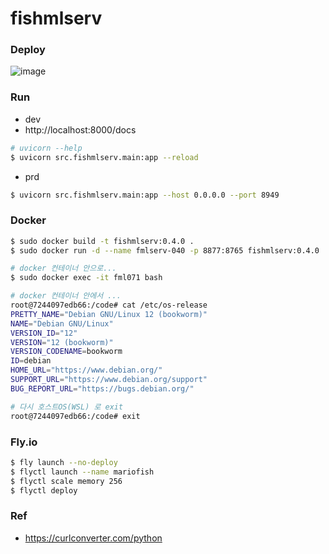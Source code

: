 # fishmlserv

### Deploy
![image](https://github.com/user-attachments/assets/aa0556f8-1873-4adc-af03-69b0a1a69eb4)

### Run
- dev
- http://localhost:8000/docs
```bash
# uvicorn --help
$ uvicorn src.fishmlserv.main:app --reload
```
- prd
```bash
$ uvicorn src.fishmlserv.main:app --host 0.0.0.0 --port 8949
```

### Docker
```bash
$ sudo docker build -t fishmlserv:0.4.0 .
$ sudo docker run -d --name fmlserv-040 -p 8877:8765 fishmlserv:0.4.0

# docker 컨테이너 안으로...
$ sudo docker exec -it fml071 bash

# docker 컨테이너 안에서 ...
root@7244097edb66:/code# cat /etc/os-release
PRETTY_NAME="Debian GNU/Linux 12 (bookworm)"
NAME="Debian GNU/Linux"
VERSION_ID="12"
VERSION="12 (bookworm)"
VERSION_CODENAME=bookworm
ID=debian
HOME_URL="https://www.debian.org/"
SUPPORT_URL="https://www.debian.org/support"
BUG_REPORT_URL="https://bugs.debian.org/"

# 다시 호스트OS(WSL) 로 exit
root@7244097edb66:/code# exit
``` 

### Fly.io
```bash
$ fly launch --no-deploy
$ flyctl launch --name mariofish
$ flyctl scale memory 256
$ flyctl deploy
```

### Ref
- https://curlconverter.com/python

